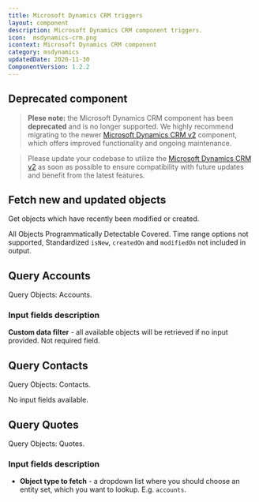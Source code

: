 ```yaml
---
title: Microsoft Dynamics CRM triggers
layout: component
description: Microsoft Dynamics CRM component triggers.
icon:  msdynamics-crm.png
icontext: Microsoft Dynamics CRM component
category: msdynamics
updatedDate: 2020-11-30
ComponentVersion: 1.2.2
---
```


## Deprecated component

>**Plese note:** the Microsoft Dynamics CRM component has been **deprecated** and is no longer supported. We highly recommend migrating to the newer [Microsoft Dynamics CRM v2](/components/msdynamics-crm-v2) component, which offers improved functionality and ongoing maintenance.

>Please update your codebase to utilize the [Microsoft Dynamics CRM v2](/components/msdynamics-crm-v2) as soon as possible to ensure compatibility with future updates and benefit from the latest features.

## Fetch new and updated objects

Get objects which have recently been modified or created.

All Objects Programmatically Detectable Covered. Time range options not supported, Standardized `isNew`, `createdOn` and `modifiedOn` not included in output.

## Query Accounts

Query Objects: Accounts.

### Input fields description

**Custom data filter** - all available objects will be retrieved if no input provided. Not required field.

## Query Contacts

Query Objects: Contacts.

No input fields available.

## Query Quotes

Query Objects: Quotes.

### Input fields description

* **Object type to fetch** - a dropdown list where you should choose an entity set, which you want to lookup. E.g. `accounts`.
